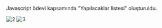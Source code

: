 Javascript ödevi kapsamında "Yapılacaklar listesi" oluşturuldu.

![2](https://user-images.githubusercontent.com/101572852/172592590-ea57bd94-9419-4001-a134-6e468e94adb6.PNG)
![3](https://user-images.githubusercontent.com/101572852/172592670-9a7542d2-ef60-44bf-a387-daa48a791b6f.PNG)